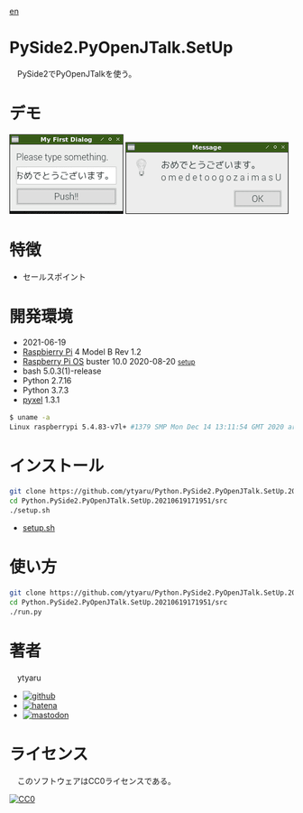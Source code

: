 [en](./README.md)

# PySide2.PyOpenJTalk.SetUp

　PySide2でPyOpenJTalkを使う。

# デモ

![0](https://github.com/ytyaru/Python.PySide2.PyOpenJTalk.SetUp.20210619171951/blob/master/doc/0.png?raw=true)
![1](https://github.com/ytyaru/Python.PySide2.PyOpenJTalk.SetUp.20210619171951/blob/master/doc/1.png?raw=true)

# 特徴

* セールスポイント

# 開発環境

* <time datetime="2021-06-19T17:19:48+0900">2021-06-19</time>
* [Raspbierry Pi](https://ja.wikipedia.org/wiki/Raspberry_Pi) 4 Model B Rev 1.2
* [Raspberry Pi OS](https://ja.wikipedia.org/wiki/Raspbian) buster 10.0 2020-08-20 <small>[setup](http://ytyaru.hatenablog.com/entry/2020/10/06/111111)</small>
* bash 5.0.3(1)-release
* Python 2.7.16
* Python 3.7.3
* [pyxel][] 1.3.1

[pyxel]:https://github.com/kitao/pyxel

```sh
$ uname -a
Linux raspberrypi 5.4.83-v7l+ #1379 SMP Mon Dec 14 13:11:54 GMT 2020 armv7l GNU/Linux
```

# インストール

```sh
git clone https://github.com/ytyaru/Python.PySide2.PyOpenJTalk.SetUp.20210619171951
cd Python.PySide2.PyOpenJTalk.SetUp.20210619171951/src
./setup.sh
```

* [setup.sh](src/setup.sh)

# 使い方

```sh
git clone https://github.com/ytyaru/Python.PySide2.PyOpenJTalk.SetUp.20210619171951
cd Python.PySide2.PyOpenJTalk.SetUp.20210619171951/src
./run.py
```

# 著者

　ytyaru

* [![github](http://www.google.com/s2/favicons?domain=github.com)](https://github.com/ytyaru "github")
* [![hatena](http://www.google.com/s2/favicons?domain=www.hatena.ne.jp)](http://ytyaru.hatenablog.com/ytyaru "hatena")
* [![mastodon](http://www.google.com/s2/favicons?domain=mstdn.jp)](https://mstdn.jp/web/accounts/233143 "mastdon")

# ライセンス

　このソフトウェアはCC0ライセンスである。

[![CC0](http://i.creativecommons.org/p/zero/1.0/88x31.png "CC0")](http://creativecommons.org/publicdomain/zero/1.0/deed.ja)

